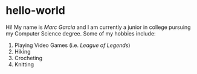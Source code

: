 # hello-world
Hi! My name is *Marc Garcia* and I am currently a junior in college pursuing my Computer Science degree. Some of my hobbies include:
1. Playing Video Games (i.e. *League of Legends*)
2. Hiking
3. Crocheting
4. Knitting
